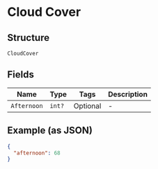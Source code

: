 
# Cloud Cover

## Structure

`CloudCover`

## Fields

| Name | Type | Tags | Description |
|  --- | --- | --- | --- |
| `Afternoon` | `int?` | Optional | - |

## Example (as JSON)

```json
{
  "afternoon": 68
}
```

